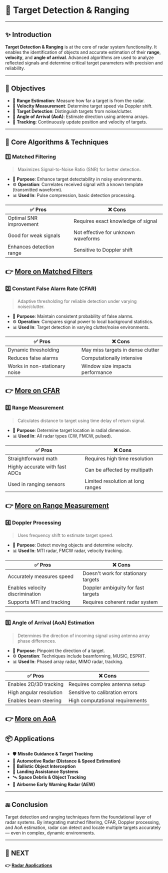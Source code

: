 # 📍 Target Detection & Ranging

---

## ✨ Introduction

**Target Detection & Ranging** is at the core of radar system functionality. It enables the identification of objects and accurate estimation of their **range**, **velocity**, and **angle of arrival**. Advanced algorithms are used to analyze reflected signals and determine critical target parameters with precision and reliability.

---

## 🎯 Objectives

- 🧭 **Range Estimation**: Measure how far a target is from the radar.
- 🚗 **Velocity Measurement**: Determine target speed via Doppler shift.
- 🎯 **Target Detection**: Distinguish targets from noise/clutter.
- 📐 **Angle of Arrival (AoA)**: Estimate direction using antenna arrays.
- 🔄 **Tracking**: Continuously update position and velocity of targets.

---

## 🧠 Core Algorithms & Techniques

### 1️⃣ **Matched Filtering**

> Maximizes Signal-to-Noise Ratio (SNR) for better detection.

- 📌 **Purpose**: Enhance target detectability in noisy environments.
- ⚙️ **Operation**: Correlates received signal with a known template (transmitted waveform).
- 📊 **Used In**: Pulse compression, basic detection processing.

| ✅ Pros                        | ❌ Cons                         |
|-------------------------------|---------------------------------|
| Optimal SNR improvement       | Requires exact knowledge of signal |
| Good for weak signals         | Not effective for unknown waveforms |
| Enhances detection range      | Sensitive to Doppler shift       |

**👉 [More on Matched Filters](https://www.elprocus.com/matched-filter/)**
---

### 2️⃣ **Constant False Alarm Rate (CFAR)**

> Adaptive thresholding for reliable detection under varying noise/clutter.

- 📌 **Purpose**: Maintain consistent probability of false alarms.
- ⚙️ **Operation**: Compares signal power to local background statistics.
- 📊 **Used In**: Target detection in varying clutter/noise environments.

| ✅ Pros                        | ❌ Cons                          |
|-------------------------------|----------------------------------|
| Dynamic thresholding          | May miss targets in dense clutter |
| Reduces false alarms          | Computationally intensive         |
| Works in non-stationary noise | Window size impacts performance   |

**👉 [More on CFAR](https://en.wikipedia.org/wiki/Constant_false_alarm_rate#:~:text=Constant%20false%20alarm%20rate%20(CFAR,of%20noise%2C%20clutter%20and%20interference.))**
---


### 3️⃣ **Range Measurement**

> Calculates distance to target using time delay of return signal.

- 📌 **Purpose**: Determine target location in radial dimension.
- 📊 **Used In**: All radar types (CW, FMCW, pulsed).

| ✅ Pros                    | ❌ Cons                          |
|----------------------------|----------------------------------|
| Straightforward math       | Requires high time resolution    |
| Highly accurate with fast ADCs | Can be affected by multipath     |
| Used in ranging sensors    | Limited resolution at long ranges|

**👉 [More on Range Measurement](https://www.radartutorial.eu/01.basics/Distance-determination.en.html)**
---

### 4️⃣ **Doppler Processing**

> Uses frequency shift to estimate target speed.

- 📌 **Purpose**: Detect moving objects and determine velocity.
- 📊 **Used In**: MTI radar, FMCW radar, velocity tracking.

| ✅ Pros                        | ❌ Cons                       |
|-------------------------------|-------------------------------|
| Accurately measures speed     | Doesn't work for stationary targets |
| Enables velocity discrimination | Doppler ambiguity for fast targets |
| Supports MTI and tracking     | Requires coherent radar system   |

---

### 5️⃣ **Angle of Arrival (AoA) Estimation**

> Determines the direction of incoming signal using antenna array phase differences.

- 📌 **Purpose**: Pinpoint the direction of a target.
- ⚙️ **Operation**: Techniques include beamforming, MUSIC, ESPRIT.
- 📊 **Used In**: Phased array radar, MIMO radar, tracking.

| ✅ Pros                         | ❌ Cons                            |
|--------------------------------|------------------------------------|
| Enables 2D/3D tracking          | Requires complex antenna setup     |
| High angular resolution         | Sensitive to calibration errors    |
| Enables beam steering           | High computational requirements    |

**👉 [More on AoA](https://en.wikipedia.org/wiki/Angle_of_arrival)**
---


## 📦 Applications

- 🛡️ **Missile Guidance & Target Tracking**
- 🚗 **Automotive Radar (Distance & Speed Estimation)**
- 🚀 **Ballistic Object Interception**
- 🛬 **Landing Assistance Systems**
- 🛰️ **Space Debris & Object Tracking**
- 📡 **Airborne Early Warning Radar (AEW)**

---



## 🔚 Conclusion

Target detection and ranging techniques form the foundational layer of radar systems. By integrating matched filtering, CFAR, Doppler processing, and AoA estimation, radar can detect and locate multiple targets accurately — even in complex, dynamic environments.

---

## 🔹 NEXT  
**👉 [Radar Applications](../Platforms)**
